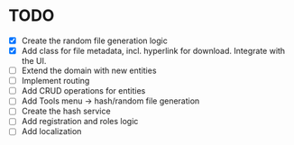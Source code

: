 TODO
===========

- [x] Create the random file generation logic
- [x] Add class for file metadata, incl. hyperlink for download. Integrate with the UI.
- [ ] Extend the domain with new entities
- [ ] Implement routing
- [ ] Add CRUD operations for entities
- [ ] Add Tools menu -> hash/random file generation
- [ ] Create the hash service
- [ ] Add registration and roles logic
- [ ] Add localization